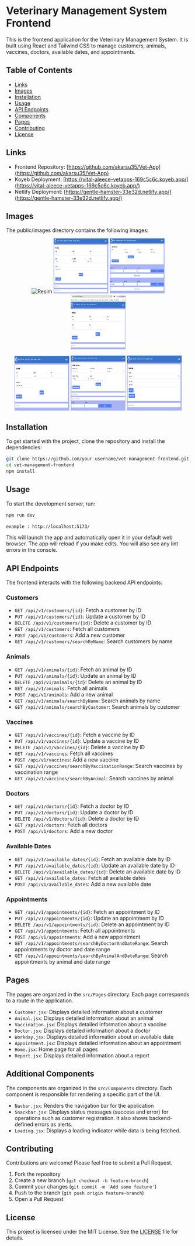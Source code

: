 # Veterinary Management System Frontend

This is the frontend application for the Veterinary Management System. It is built using React and Tailwind CSS to manage customers, animals, vaccines, doctors, available dates, and appointments.

## Table of Contents

- [Links](#links)
- [Images](#images)
- [Installation](#installation)
- [Usage](#usage)
- [API Endpoints](#api-endpoints)
- [Components](#components)
- [Pages](#pages)
- [Contributing](#contributing)
- [License](#license)

## Links

- Frontend Repository: [https://github.com/akarsu35/Vet-App](https://github.com/akarsu35/Vet-App)
- Koyeb Deployment: [https://vital-aleece-vetapps-169c5c6c.koyeb.app/](https://vital-aleece-vetapps-169c5c6c.koyeb.app/)
- Netlify Deployment: [https://gentle-hamster-33e32d.netlify.app/](https://gentle-hamster-33e32d.netlify.app/)

## Images

The public/images directory contains the following images:

<p align="center">
  <img src="public/images/resim.png" alt="Resim" width="150" height="150">
  <img src="public/images/resim2.png" alt="Resim2" width="150" height="150">
  <img src="public/images/resim3.png" alt="Resim3" width="150" height="150">
  <img src="public/images/resim4.png" alt="Resim4" width="150" height="150">
</p>
<p align="center">
  <img src="public/images/resim5.png" alt="Resim5" width="150" height="150">
  <img src="public/images/resim6.png" alt="Resim6" width="150" height="150">
  <img src="public/images/resim7.png" alt="Resim7" width="150" height="150">
</p>

## Installation

To get started with the project, clone the repository and install the dependencies:

```bash
git clone https://github.com/your-username/vet-management-frontend.git
cd vet-management-frontend
npm install
```

## Usage

To start the development server, run:

```bash
npm run dev
```

```bash
example : http://localhost:5173/
```

This will launch the app and automatically open it in your default web browser. The app will reload if you make edits. You will also see any lint errors in the console.

## API Endpoints

The frontend interacts with the following backend API endpoints:

### Customers

- `GET /api/v1/customers/{id}`: Fetch a customer by ID
- `PUT /api/v1/customers/{id}`: Update a customer by ID
- `DELETE /api/v1/customers/{id}`: Delete a customer by ID
- `GET /api/v1/customers`: Fetch all customers
- `POST /api/v1/customers`: Add a new customer
- `GET /api/v1/customers/searchByName`: Search customers by name

### Animals

- `GET /api/v1/animals/{id}`: Fetch an animal by ID
- `PUT /api/v1/animals/{id}`: Update an animal by ID
- `DELETE /api/v1/animals/{id}`: Delete an animal by ID
- `GET /api/v1/animals`: Fetch all animals
- `POST /api/v1/animals`: Add a new animal
- `GET /api/v1/animals/searchByName`: Search animals by name
- `GET /api/v1/animals/searchByCustomer`: Search animals by customer

### Vaccines

- `GET /api/v1/vaccines/{id}`: Fetch a vaccine by ID
- `PUT /api/v1/vaccines/{id}`: Update a vaccine by ID
- `DELETE /api/v1/vaccines/{id}`: Delete a vaccine by ID
- `GET /api/v1/vaccines`: Fetch all vaccines
- `POST /api/v1/vaccines`: Add a new vaccine
- `GET /api/v1/vaccines/searchByVaccinationRange`: Search vaccines by vaccination range
- `GET /api/v1/vaccines/searchByAnimal`: Search vaccines by animal

### Doctors

- `GET /api/v1/doctors/{id}`: Fetch a doctor by ID
- `PUT /api/v1/doctors/{id}`: Update a doctor by ID
- `DELETE /api/v1/doctors/{id}`: Delete a doctor by ID
- `GET /api/v1/doctors`: Fetch all doctors
- `POST /api/v1/doctors`: Add a new doctor

### Available Dates

- `GET /api/v1/available_dates/{id}`: Fetch an available date by ID
- `PUT /api/v1/available_dates/{id}`: Update an available date by ID
- `DELETE /api/v1/available_dates/{id}`: Delete an available date by ID
- `GET /api/v1/available_dates`: Fetch all available dates
- `POST /api/v1/available_dates`: Add a new available date

### Appointments

- `GET /api/v1/appointments/{id}`: Fetch an appointment by ID
- `PUT /api/v1/appointments/{id}`: Update an appointment by ID
- `DELETE /api/v1/appointments/{id}`: Delete an appointment by ID
- `GET /api/v1/appointments`: Fetch all appointments
- `POST /api/v1/appointments`: Add a new appointment
- `GET /api/v1/appointments/searchByDoctorAndDateRange`: Search appointments by doctor and date range
- `GET /api/v1/appointments/searchByAnimalAndDateRange`: Search appointments by animal and date range

## Pages

The pages are organized in the `src/Pages` directory. Each page corresponds to a route in the application.

- `Customer.jsx`: Displays detailed information about a customer
- `Animal.jsx`: Displays detailed information about an animal
- `Vaccination.jsx`: Displays detailed information about a vaccine
- `Doctor.jsx`: Displays detailed information about a doctor
- `Workday.jsx`: Displays detailed information about an available date
- `Appointment.jsx`: Displays detailed information about an appointment
- `Home.jsx`: Home page for all pages
- `Report.jsx`: Displays detailed information about a report

## Additional Components

The components are organized in the `src/Components` directory. Each component is responsible for rendering a specific part of the UI.

- `Navbar.jsx`: Renders the navigation bar for the application
- `Snackbar.jsx`: Displays status messages (success and error) for operations such as customer registration. It also shows backend-defined errors as alerts.
- `Loading.jsx`: Displays a loading indicator while data is being fetched.

## Contributing

Contributions are welcome! Please feel free to submit a Pull Request.

1. Fork the repository
2. Create a new branch (`git checkout -b feature-branch`)
3. Commit your changes (`git commit -m 'Add some feature'`)
4. Push to the branch (`git push origin feature-branch`)
5. Open a Pull Request

## License

This project is licensed under the MIT License. See the [LICENSE](LICENSE) file for details.

